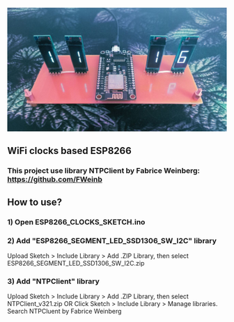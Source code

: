 ![Image alt](https://github.com/S-Sushka/ESP8266_CLOCKS/blob/main/CLOCKS.jpg)

## WiFi clocks based ESP8266
### This project use library NTPClient by Fabrice Weinberg: https://github.com/FWeinb
## How to use?
### 1) Open ESP8266_CLOCKS_SKETCH.ino
### 2) Add "ESP8266_SEGMENT_LED_SSD1306_SW_I2C" library
Upload Sketch > Include Library > Add .ZIP Library, then select ESP8266_SEGMENT_LED_SSD1306_SW_I2C.zip
### 3) Add "NTPClient" library
Upload Sketch > Include Library > Add .ZIP Library, then select NTPClient_v321.zip
OR
Click Sketch > Include Library > Manage libraries. Search NTPCluent by Fabrice Weinberg
